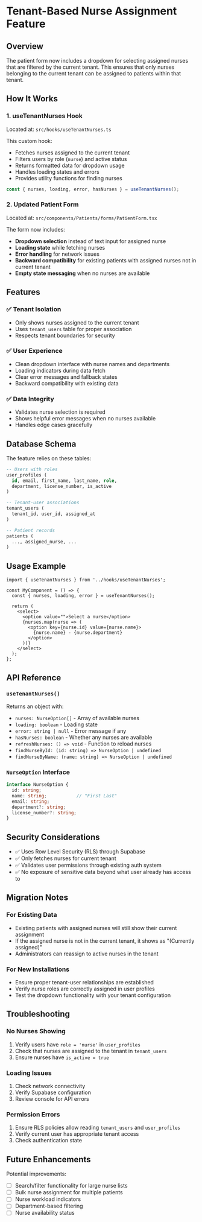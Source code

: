 # Tenant-Based Nurse Assignment Feature

## Overview

The patient form now includes a dropdown for selecting assigned nurses that are filtered by the current tenant. This ensures that only nurses belonging to the current tenant can be assigned to patients within that tenant.

## How It Works

### 1. **useTenantNurses Hook**

Located at: `src/hooks/useTenantNurses.ts`

This custom hook:
- Fetches nurses assigned to the current tenant
- Filters users by role (`nurse`) and active status
- Returns formatted data for dropdown usage
- Handles loading states and errors
- Provides utility functions for finding nurses

```typescript
const { nurses, loading, error, hasNurses } = useTenantNurses();
```

### 2. **Updated Patient Form**

Located at: `src/components/Patients/forms/PatientForm.tsx`

The form now includes:
- **Dropdown selection** instead of text input for assigned nurse
- **Loading state** while fetching nurses
- **Error handling** for network issues
- **Backward compatibility** for existing patients with assigned nurses not in current tenant
- **Empty state messaging** when no nurses are available

## Features

### ✅ **Tenant Isolation**
- Only shows nurses assigned to the current tenant
- Uses `tenant_users` table for proper association
- Respects tenant boundaries for security

### ✅ **User Experience**
- Clean dropdown interface with nurse names and departments
- Loading indicators during data fetch
- Clear error messages and fallback states
- Backward compatibility with existing data

### ✅ **Data Integrity**
- Validates nurse selection is required
- Shows helpful error messages when no nurses available
- Handles edge cases gracefully

## Database Schema

The feature relies on these tables:

```sql
-- Users with roles
user_profiles (
  id, email, first_name, last_name, role, 
  department, license_number, is_active
)

-- Tenant-user associations
tenant_users (
  tenant_id, user_id, assigned_at
)

-- Patient records
patients (
  ..., assigned_nurse, ...
)
```

## Usage Example

```tsx
import { useTenantNurses } from '../hooks/useTenantNurses';

const MyComponent = () => {
  const { nurses, loading, error } = useTenantNurses();

  return (
    <select>
      <option value="">Select a nurse</option>
      {nurses.map(nurse => (
        <option key={nurse.id} value={nurse.name}>
          {nurse.name} - {nurse.department}
        </option>
      ))}
    </select>
  );
};
```

## API Reference

### `useTenantNurses()`

Returns an object with:

- `nurses: NurseOption[]` - Array of available nurses
- `loading: boolean` - Loading state
- `error: string | null` - Error message if any
- `hasNurses: boolean` - Whether any nurses are available
- `refreshNurses: () => void` - Function to reload nurses
- `findNurseById: (id: string) => NurseOption | undefined`
- `findNurseByName: (name: string) => NurseOption | undefined`

### `NurseOption` Interface

```typescript
interface NurseOption {
  id: string;
  name: string;           // "First Last"
  email: string;
  department?: string;
  license_number?: string;
}
```

## Security Considerations

- ✅ Uses Row Level Security (RLS) through Supabase
- ✅ Only fetches nurses for current tenant
- ✅ Validates user permissions through existing auth system
- ✅ No exposure of sensitive data beyond what user already has access to

## Migration Notes

### For Existing Data
- Existing patients with assigned nurses will still show their current assignment
- If the assigned nurse is not in the current tenant, it shows as "(Currently assigned)"
- Administrators can reassign to active nurses in the tenant

### For New Installations
- Ensure proper tenant-user relationships are established
- Verify nurse roles are correctly assigned in user profiles
- Test the dropdown functionality with your tenant configuration

## Troubleshooting

### No Nurses Showing
1. Verify users have `role = 'nurse'` in `user_profiles`
2. Check that nurses are assigned to the tenant in `tenant_users`
3. Ensure nurses have `is_active = true`

### Loading Issues
1. Check network connectivity
2. Verify Supabase configuration
3. Review console for API errors

### Permission Errors
1. Ensure RLS policies allow reading `tenant_users` and `user_profiles`
2. Verify current user has appropriate tenant access
3. Check authentication state

## Future Enhancements

Potential improvements:
- [ ] Search/filter functionality for large nurse lists
- [ ] Bulk nurse assignment for multiple patients
- [ ] Nurse workload indicators
- [ ] Department-based filtering
- [ ] Nurse availability status
